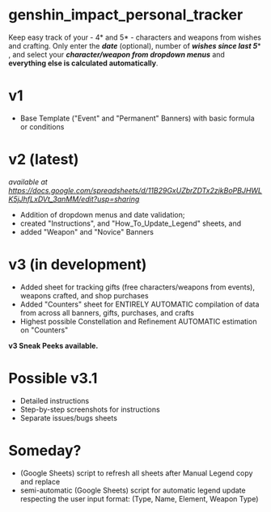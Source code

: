 # genshin_impact_personal_tracker
Keep easy track of your - 4* and 5* - characters and weapons  from wishes and crafting. Only enter the ***date*** (optional), number of ***wishes since last 5**** , and select your ***character/weapon from dropdown menus*** and **everything else is calculated automatically**.

# v1
- Base Template ("Event" and "Permanent" Banners) with basic formula or conditions

# v2 (latest)
*available at https://docs.google.com/spreadsheets/d/11B29GxUZbrZDTx2zjkBoPBJHWLK5jJhfLxDVt_3anMM/edit?usp=sharing*
- Addition of dropdown menus and date validation;
- created "Instructions", and "How_To_Update_Legend" sheets, and
- added "Weapon" and "Novice" Banners

# v3 (in development)
- Added sheet for tracking gifts (free characters/weapons from events), weapons crafted, and shop purchases
- Added "Counters" sheet for ENTIRELY AUTOMATIC compilation of data from across all banners, gifts, purchases, and crafts
- Highest possible Constellation and Refinement AUTOMATIC estimation on "Counters"

**v3 Sneak Peeks available.**

# Possible v3.1
- Detailed instructions
- Step-by-step screenshots for instructions
- Separate issues/bugs sheets

# Someday?
- (Google Sheets) script to refresh all sheets after Manual Legend copy and replace
- semi-automatic (Google Sheets) script for automatic legend update respecting the user input format: (Type, Name, Element, Weapon Type)
